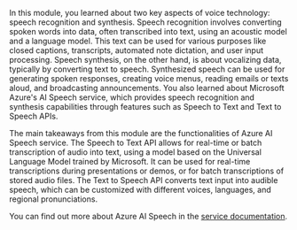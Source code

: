 In this module, you learned about two key aspects of voice technology: speech recognition and synthesis. Speech recognition involves converting spoken words into data, often transcribed into text, using an acoustic model and a language model. This text can be used for various purposes like closed captions, transcripts, automated note dictation, and user input processing. Speech synthesis, on the other hand, is about vocalizing data, typically by converting text to speech. Synthesized speech can be used for generating spoken responses, creating voice menus, reading emails or texts aloud, and broadcasting announcements. You also learned about Microsoft Azure's AI Speech service, which provides speech recognition and synthesis capabilities through features such as Speech to Text and Text to Speech APIs.

The main takeaways from this module are the functionalities of Azure AI Speech service. The Speech to Text API allows for real-time or batch transcription of audio into text, using a model based on the Universal Language Model trained by Microsoft. It can be used for real-time transcriptions during presentations or demos, or for batch transcriptions of stored audio files. The Text to Speech API converts text input into audible speech, which can be customized with different voices, languages, and regional pronunciations.

You can find out more about Azure AI Speech in the [service documentation](/azure/ai-services/speech-service?azure-portal=true).
